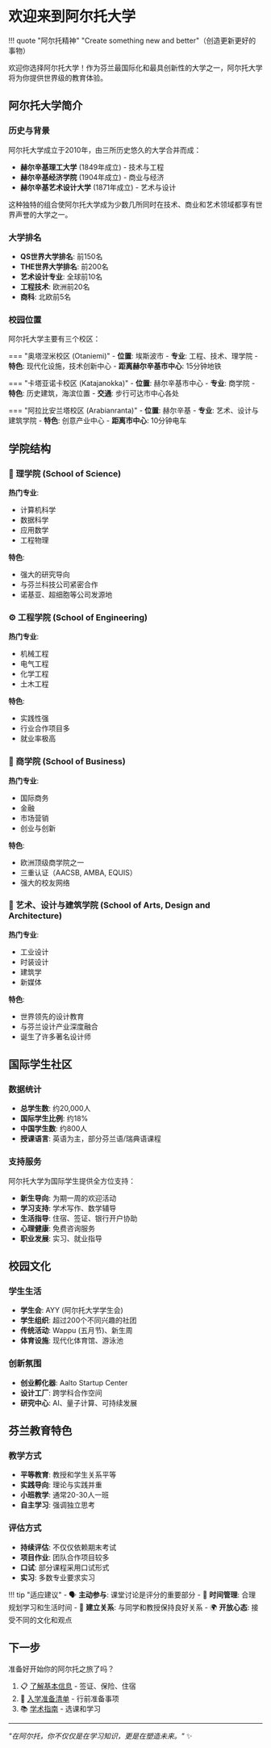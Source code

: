 # 欢迎来到阿尔托大学

!!! quote "阿尔托精神"
    "Create something new and better"（创造更新更好的事物）

欢迎你选择阿尔托大学！作为芬兰最国际化和最具创新性的大学之一，阿尔托大学将为你提供世界级的教育体验。

## 阿尔托大学简介

### 历史与背景

阿尔托大学成立于2010年，由三所历史悠久的大学合并而成：

- **赫尔辛基理工大学** (1849年成立) - 技术与工程
- **赫尔辛基经济学院** (1904年成立) - 商业与经济 
- **赫尔辛基艺术设计大学** (1871年成立) - 艺术与设计

这种独特的组合使阿尔托大学成为少数几所同时在技术、商业和艺术领域都享有世界声誉的大学之一。

### 大学排名

- **QS世界大学排名**: 前150名
- **THE世界大学排名**: 前200名
- **艺术设计专业**: 全球前10名
- **工程技术**: 欧洲前20名
- **商科**: 北欧前5名

### 校园位置

阿尔托大学主要有三个校区：

=== "奥塔涅米校区 (Otaniemi)"
    - **位置**: 埃斯波市
    - **专业**: 工程、技术、理学院
    - **特色**: 现代化设施，技术创新中心
    - **距离赫尔辛基市中心**: 15分钟地铁

=== "卡塔亚诺卡校区 (Katajanokka)"
    - **位置**: 赫尔辛基市中心
    - **专业**: 商学院
    - **特色**: 历史建筑，海滨位置
    - **交通**: 步行可达市中心各处

=== "阿拉比安兰塔校区 (Arabianranta)"
    - **位置**: 赫尔辛基
    - **专业**: 艺术、设计与建筑学院
    - **特色**: 创意产业中心
    - **距离市中心**: 10分钟电车

## 学院结构

### 🔧 理学院 (School of Science)

**热门专业**:
- 计算机科学
- 数据科学
- 应用数学
- 工程物理

**特色**: 
- 强大的研究导向
- 与芬兰科技公司紧密合作
- 诺基亚、超细胞等公司发源地

### ⚙️ 工程学院 (School of Engineering)

**热门专业**:
- 机械工程
- 电气工程
- 化学工程
- 土木工程

**特色**:
- 实践性强
- 行业合作项目多
- 就业率极高

### 💼 商学院 (School of Business)

**热门专业**:
- 国际商务
- 金融
- 市场营销
- 创业与创新

**特色**:
- 欧洲顶级商学院之一
- 三重认证（AACSB, AMBA, EQUIS）
- 强大的校友网络

### 🎨 艺术、设计与建筑学院 (School of Arts, Design and Architecture)

**热门专业**:
- 工业设计
- 时装设计
- 建筑学
- 新媒体

**特色**:
- 世界领先的设计教育
- 与芬兰设计产业深度融合
- 诞生了许多著名设计师

## 国际学生社区

### 数据统计

- **总学生数**: 约20,000人
- **国际学生比例**: 约18%
- **中国学生数**: 约800人
- **授课语言**: 英语为主，部分芬兰语/瑞典语课程

### 支持服务

阿尔托大学为国际学生提供全方位支持：

- **新生导向**: 为期一周的欢迎活动
- **学习支持**: 学术写作、数学辅导
- **生活指导**: 住宿、签证、银行开户协助
- **心理健康**: 免费咨询服务
- **职业发展**: 实习、就业指导

## 校园文化

### 学生生活

- **学生会**: AYY (阿尔托大学学生会)
- **学生组织**: 超过200个不同兴趣的社团
- **传统活动**: Wappu (五月节)、新生周
- **体育设施**: 现代化体育馆、游泳池

### 创新氛围

- **创业孵化器**: Aalto Startup Center
- **设计工厂**: 跨学科合作空间
- **研究中心**: AI、量子计算、可持续发展

## 芬兰教育特色

### 教学方式

- **平等教育**: 教授和学生关系平等
- **实践导向**: 理论与实践并重
- **小班教学**: 通常20-30人一班
- **自主学习**: 强调独立思考

### 评估方式

- **持续评估**: 不仅仅依赖期末考试
- **项目作业**: 团队合作项目较多
- **口试**: 部分课程采用口试形式
- **实习**: 多数专业要求实习

!!! tip "适应建议"
    - 🗣️ **主动参与**: 课堂讨论是评分的重要部分
    - 📅 **时间管理**: 合理规划学习和生活时间
    - 🤝 **建立关系**: 与同学和教授保持良好关系
    - 🌍 **开放心态**: 接受不同的文化和观点

## 下一步

准备好开始你的阿尔托之旅了吗？

1. 📋 [了解基本信息](basic-info.md) - 签证、保险、住宿
2. 🎒 [入学准备清单](preparation.md) - 行前准备事项
3. 📚 [学术指南](../academic/course-selection.md) - 选课和学习

---

*"在阿尔托，你不仅仅是在学习知识，更是在塑造未来。"* ✨ 